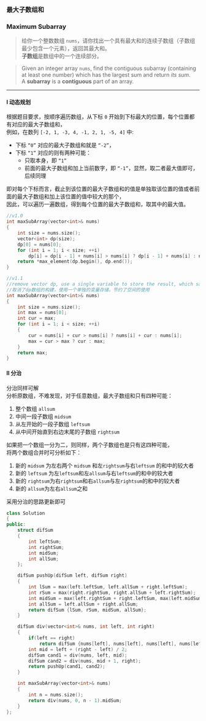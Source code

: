 ### 最大子数组和
### Maximum Subarray

> 给你一个整数数组 `nums`，请你找出一个具有最大和的连续子数组（子数组最少包含一个元素），返回其最大和。  
> **子数组**是数组中的一个连续部分。  

> Given an integer array `nums`, find the contiguous subarray (containing at least one number) which has the largest sum and return *its sum*.  
> A **subarray** is a **contiguous** part of an array.  

----------

#### I 动态规划

根据题目要求，按顺序遍历数组，从下标 `0` 开始到下标最大的位置，每个位置都有对应的最大子数组和，  
例如，在数列 `[-2, 1, -3, 4, -1, 2, 1, -5, 4]` 中:  
- 下标 `“0”` 对应的最大子数组和就是 `“-2”`，
- 下标 `“1”` 对应的则有两种可能：
   - 只取本身，即 `“1”`
   - 前面的最大子数组和加上当前数字，即 `“-1”`，显然，取二者最大值即可，后续同理  

即对每个下标而言，截止到该位置的最大子数组和的值是单独取该位置的值或者前面的最大子数组和加上该位置的值中较大的那个，  
因此，可以遍历一遍数组，得到每个位置的最大子数组和，取其中的最大值。  

```cpp
//v1.0
int maxSubArray(vector<int>& nums)
{
    int size = nums.size();
    vector<int> dp(size);
    dp[0] = nums[0];
    for (int i = 1; i < size; ++i)
        dp[i] = dp[i - 1] + nums[i] > nums[i] ? dp[i - 1] + nums[i] : nums[i];
    return *max_element(dp.begin(), dp.end());
}

//v1.1
//remove vector dp, use a single variable to store the result, which saves the memory
//取消了dp数组的构建，使用一个单独的变量存储，节约了空间的使用
int maxSubArray(vector<int>& nums)
{
    int size = nums.size();
    int max = nums[0];
    int cur = max;
    for (int i = 1; i < size; ++i)
    {
        cur = nums[i] + cur > nums[i] ? nums[i] + cur : nums[i];
        max = cur > max ? cur : max;
    }
    return max;
}
```

#### II 分治

分治同样可解  
分析原数组，不难发现，对于任意数组，最大子数组和只有四种可能：  
1. 整个数组 `allsum`  
2. 中间一段子数组 `midsum`  
3. 从左开始的一段子数组 `leftsum`  
4. 从中间开始直到右边末尾的子数组 `rightsum`  

如果把一个数组一分为二，则同样，两个子数组也是只有这四种可能，  
将两个数组合并时可分析如下：  
1. 新的 `midsum` 为左右两个 `midsum` 和左`rightsum`与右`leftsum` 的和中的较大者
2. 新的 `leftsum` 为左`leftsum`和左`allsum`与右`leftsum`的和中的较大者
3. 新的 `rightsum`为右`rightsum`和右`allsum`与左`rightsum`的和中的较大者
4. 新的 `allsum`为左右`allsum`之和  

采用分治的思路更新即可  

```cpp
class Solution 
{
public:
    struct difSum
    {
        int leftSum;
        int rightSum;
        int midSum;
        int allSum;
    };

    difSum pushUp(difSum left, difSum right)
    {
        int lSum = max(left.leftSum, left.allSum + right.leftSum);
        int rSum = max(right.rightSum, right.allSum + left.rightSum);
        int midSum = max(left.rightSum + right.leftSum, max(left.midSum, right.midSum));
        int allSum = left.allSum + right.allSum;
        return difSum {lSum, rSum, midSum, allSum};
    }

    difSum div(vector<int>& nums, int left, int right)
    {
        if(left == right)
            return difSum {nums[left], nums[left], nums[left], nums[left]};
        int mid = left + (right - left) / 2;
        difSum cand1 = div(nums, left, mid);
        difSum cand2 = div(nums, mid + 1, right);
        return pushUp(cand1, cand2);
    }

    int maxSubArray(vector<int>& nums) 
    {
        int n = nums.size();
        return div(nums, 0, n - 1).midSum;
    }
};
```
